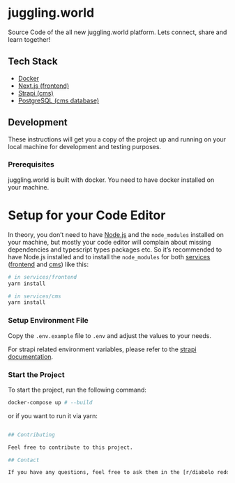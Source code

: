 # juggling.world

Source Code of the all new juggling.world platform. Lets connect, share and learn together!

## Tech Stack

- [Docker](https://www.docker.com/)
- [Next.js (frontend)](https://nextjs.org/)
- [Strapi (cms)](https://strapi.io/)
- [PostgreSQL (cms database)](https://www.postgresql.org/)

## Development

These instructions will get you a copy of the project up and running on your local machine for development and testing purposes.

### Prerequisites

juggling.world is built with docker. You need to have docker installed on your machine.

# Setup for your Code Editor

In theory, you don’t need to have [Node.js](https://nodejs.org/) and the `node_modules` installed on your machine, but mostly your code editor will complain about missing dependencies and typescript types packages etc. So it’s recommended to have Node.js installed and to install the `node_modules` for both [services](./services) ([frontend](./services/frontend) and [cms](./services/cms)) like this:

```bash
# in services/frontend
yarn install

# in services/cms
yarn install
```

### Setup Environment File

Copy the `.env.example` file to `.env` and adjust the values to your needs. 

For strapi related environment variables, please refer to the [strapi documentation](https://strapi.io/documentation/developer-docs/latest/setup-deployment-guides/configurations.html#environment-variables).

### Start the Project

To start the project, run the following command:

```bash
docker-compose up # --build
```

or if you want to run it via yarn:

```bash

## Contributing

Feel free to contribute to this project.

## Contact

If you have any questions, feel free to ask them in the [r/diabolo reddit channel](https://reddit.com/r/diabolo) or send me an email to [social@coderwelsch.com](mailto:social@coderwelsch.com).